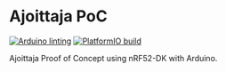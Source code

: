 # Ajoittaja PoC
[![Arduino linting](https://github.com/Ajoittaja/Ajoittaja-PoC/actions/workflows/arduino-lint.yml/badge.svg)](https://github.com/Ajoittaja/Ajoittaja-PoC/actions/workflows/arduino-lint.yml)
[![PlatformIO build](https://github.com/Ajoittaja/Ajoittaja-PoC/actions/workflows/platformio-build.yml/badge.svg)](https://github.com/Ajoittaja/Ajoittaja-PoC/actions/workflows/platformio-build.yml)

Ajoittaja Proof of Concept using nRF52-DK with Arduino.